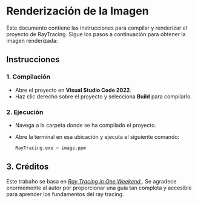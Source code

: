 # Renderización de la Imagen

Este documento contiene las instrucciones para compilar y renderizar el proyecto de RayTracing. Sigue los pasos a continuación para obtener la imagen renderizada:


## Instrucciones

### 1. Compilación

- Abre el proyecto en **Visual Studio Code 2022**.
- Haz clic derecho sobre el proyecto y selecciona **Build** para compilarlo.

### 2. Ejecución

- Navega a la carpeta donde se ha compilado el proyecto.
- Abre la terminal en esa ubicación y ejecuta el siguiente comando:

  ```bash
  RayTracing.exe > image.ppm

## 3. Créditos 
Este trabaho se basa en <a href="https://raytracing.github.io/books/RayTracingInOneWeekend.html">
    <cite>Ray Tracing in One Weekend</cite>
</a>. Se agradece enormemente al autor por proporcionar una guía tan completa y accesible para aprender los fundamentos del ray tracing.

